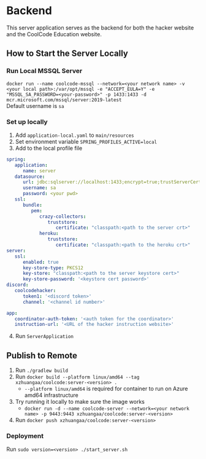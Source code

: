 # Backend
This server application serves as the backend for both the hacker website and the CoolCode Education website.

## How to Start the Server Locally

### Run Local MSSQL Server
`docker run --name coolcode-mssql --network=<your network name> -v <your local path>:/var/opt/mssql -e "ACCEPT_EULA=Y" -e "MSSQL_SA_PASSWORD=<your-password>" -p 1433:1433 -d mcr.microsoft.com/mssql/server:2019-latest`
<br/>
Default username is `sa`

### Set up locally
1. Add `application-local.yaml` to `main/resources`
2. Set environment variable `SPRING_PROFILES_ACTIVE=local`
3. Add to the local profile file
```yaml
spring:
   application:
      name: server
   datasource:
      url: jdbc:sqlserver://localhost:1433;encrypt=true;trustServerCertificate=true;database=<your db>
      username: sa
      password: <your pwd>
   ssl:
      bundle:
         pem:
            crazy-collectors:
               truststore:
                  certificate: "classpath:<path to the server crt>"
            heroku:
               truststore:
                  certificate: "classpath:<path to the heroku crt>"
server:
   ssl:
      enabled: true
      key-store-type: PKCS12
      key-store: "classpath:<path to the server keystore cert>"
      key-store-password: '<keystore cert password>'
discord:
   coolcodehacker:
      token1: '<discord token>'
      channel: '<channel id number>'

app:
   coordinator-auth-token: '<auth token for the coordinator>'
   instruction-url: '<URL of the hacker instruction website>'
```
4. Run `ServerApplication`

## Publish to Remote
1. Run `./gradlew build`
2. Run `docker build --platform linux/amd64 --tag xzhuangaa/coolcode:server-<version> .`
    - `--platform linux/amd64` is required for container to run on Azure amd64 infrastructure
3. Try running it locally to make sure the image works
   - `docker run -d --name coolcode-server --network=<your network name> -p 9443:9443 xzhuangaa/coolcode:server-<version>`
3. Run `docker push xzhuangaa/coolcode:server-<version>`

### Deployment
Run `sudo version=<version> ./start_server.sh`